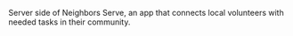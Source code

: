 Server side of Neighbors Serve, an app that connects local volunteers with needed tasks in their community.
